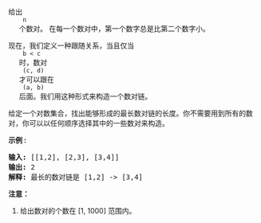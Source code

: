 <html>
 <body>
  <p>
   给出
   <code>
    n
   </code>
   个数对。 在每一个数对中，第一个数字总是比第二个数字小。
  </p>
  <p>
   现在，我们定义一种跟随关系，当且仅当
   <code>
    b &lt; c
   </code>
   时，数对
   <code>
    (c, d)
   </code>
   才可以跟在
   <code>
    (a, b)
   </code>
   后面。我们用这种形式来构造一个数对链。
  </p>
  <p>
   给定一个对数集合，找出能够形成的最长数对链的长度。你不需要用到所有的数对，你可以以任何顺序选择其中的一些数对来构造。
  </p>
  <p>
   <strong>
    示例 :
   </strong>
  </p>
  <pre>
<strong>输入:</strong> [[1,2], [2,3], [3,4]]
<strong>输出:</strong> 2
<strong>解释:</strong> 最长的数对链是 [1,2] -&gt; [3,4]
</pre>
  <p>
   <strong>
    注意：
   </strong>
  </p>
  <ol>
   <li>
    给出数对的个数在 [1, 1000] 范围内。
   </li>
  </ol>
 </body>
</html>